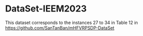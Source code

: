# DataSet-IEEM2023

This dataset corresponds to the instances 27 to 34 in Table 12 in https://github.com/SanTanBan/mHFVRPSDP-DataSet
